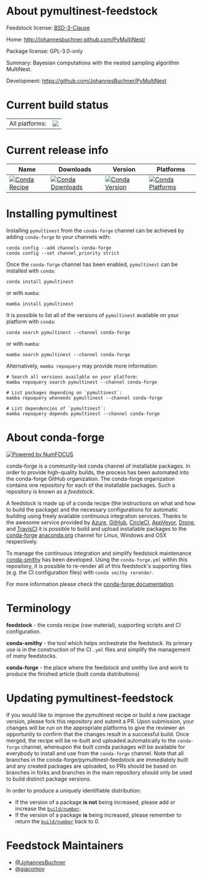 About pymultinest-feedstock
===========================

Feedstock license: [BSD-3-Clause](https://github.com/conda-forge/pymultinest-feedstock/blob/main/LICENSE.txt)

Home: http://johannesbuchner.github.com/PyMultiNest/

Package license: GPL-3.0-only

Summary: Bayesian computations with the nested sampling algorithm MultiNest.

Development: https://github.com/JohannesBuchner/PyMultiNest

Current build status
====================


<table><tr><td>All platforms:</td>
    <td>
      <a href="https://dev.azure.com/conda-forge/feedstock-builds/_build/latest?definitionId=5700&branchName=main">
        <img src="https://dev.azure.com/conda-forge/feedstock-builds/_apis/build/status/pymultinest-feedstock?branchName=main">
      </a>
    </td>
  </tr>
</table>

Current release info
====================

| Name | Downloads | Version | Platforms |
| --- | --- | --- | --- |
| [![Conda Recipe](https://img.shields.io/badge/recipe-pymultinest-green.svg)](https://anaconda.org/conda-forge/pymultinest) | [![Conda Downloads](https://img.shields.io/conda/dn/conda-forge/pymultinest.svg)](https://anaconda.org/conda-forge/pymultinest) | [![Conda Version](https://img.shields.io/conda/vn/conda-forge/pymultinest.svg)](https://anaconda.org/conda-forge/pymultinest) | [![Conda Platforms](https://img.shields.io/conda/pn/conda-forge/pymultinest.svg)](https://anaconda.org/conda-forge/pymultinest) |

Installing pymultinest
======================

Installing `pymultinest` from the `conda-forge` channel can be achieved by adding `conda-forge` to your channels with:

```
conda config --add channels conda-forge
conda config --set channel_priority strict
```

Once the `conda-forge` channel has been enabled, `pymultinest` can be installed with `conda`:

```
conda install pymultinest
```

or with `mamba`:

```
mamba install pymultinest
```

It is possible to list all of the versions of `pymultinest` available on your platform with `conda`:

```
conda search pymultinest --channel conda-forge
```

or with `mamba`:

```
mamba search pymultinest --channel conda-forge
```

Alternatively, `mamba repoquery` may provide more information:

```
# Search all versions available on your platform:
mamba repoquery search pymultinest --channel conda-forge

# List packages depending on `pymultinest`:
mamba repoquery whoneeds pymultinest --channel conda-forge

# List dependencies of `pymultinest`:
mamba repoquery depends pymultinest --channel conda-forge
```


About conda-forge
=================

[![Powered by
NumFOCUS](https://img.shields.io/badge/powered%20by-NumFOCUS-orange.svg?style=flat&colorA=E1523D&colorB=007D8A)](https://numfocus.org)

conda-forge is a community-led conda channel of installable packages.
In order to provide high-quality builds, the process has been automated into the
conda-forge GitHub organization. The conda-forge organization contains one repository
for each of the installable packages. Such a repository is known as a *feedstock*.

A feedstock is made up of a conda recipe (the instructions on what and how to build
the package) and the necessary configurations for automatic building using freely
available continuous integration services. Thanks to the awesome service provided by
[Azure](https://azure.microsoft.com/en-us/services/devops/), [GitHub](https://github.com/),
[CircleCI](https://circleci.com/), [AppVeyor](https://www.appveyor.com/),
[Drone](https://cloud.drone.io/welcome), and [TravisCI](https://travis-ci.com/)
it is possible to build and upload installable packages to the
[conda-forge](https://anaconda.org/conda-forge) [anaconda.org](https://anaconda.org/)
channel for Linux, Windows and OSX respectively.

To manage the continuous integration and simplify feedstock maintenance
[conda-smithy](https://github.com/conda-forge/conda-smithy) has been developed.
Using the ``conda-forge.yml`` within this repository, it is possible to re-render all of
this feedstock's supporting files (e.g. the CI configuration files) with ``conda smithy rerender``.

For more information please check the [conda-forge documentation](https://conda-forge.org/docs/).

Terminology
===========

**feedstock** - the conda recipe (raw material), supporting scripts and CI configuration.

**conda-smithy** - the tool which helps orchestrate the feedstock.
                   Its primary use is in the construction of the CI ``.yml`` files
                   and simplify the management of *many* feedstocks.

**conda-forge** - the place where the feedstock and smithy live and work to
                  produce the finished article (built conda distributions)


Updating pymultinest-feedstock
==============================

If you would like to improve the pymultinest recipe or build a new
package version, please fork this repository and submit a PR. Upon submission,
your changes will be run on the appropriate platforms to give the reviewer an
opportunity to confirm that the changes result in a successful build. Once
merged, the recipe will be re-built and uploaded automatically to the
`conda-forge` channel, whereupon the built conda packages will be available for
everybody to install and use from the `conda-forge` channel.
Note that all branches in the conda-forge/pymultinest-feedstock are
immediately built and any created packages are uploaded, so PRs should be based
on branches in forks and branches in the main repository should only be used to
build distinct package versions.

In order to produce a uniquely identifiable distribution:
 * If the version of a package **is not** being increased, please add or increase
   the [``build/number``](https://docs.conda.io/projects/conda-build/en/latest/resources/define-metadata.html#build-number-and-string).
 * If the version of a package **is** being increased, please remember to return
   the [``build/number``](https://docs.conda.io/projects/conda-build/en/latest/resources/define-metadata.html#build-number-and-string)
   back to 0.

Feedstock Maintainers
=====================

* [@JohannesBuchner](https://github.com/JohannesBuchner/)
* [@giacomov](https://github.com/giacomov/)

